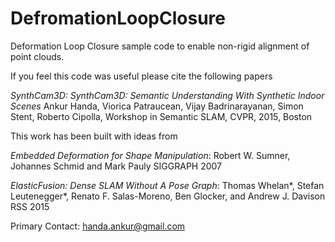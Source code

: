 # DefromationLoopClosure
Deformation Loop Closure sample code to enable non-rigid alignment of point clouds. 

If you feel this code was useful please cite the following papers 

*SynthCam3D: SynthCam3D: Semantic Understanding With Synthetic Indoor Scenes*
Ankur Handa, Viorica Patraucean, Vijay Badrinarayanan, Simon Stent, Roberto Cipolla, 
Workshop in Semantic SLAM, CVPR, 2015, Boston

This work has been built with ideas from 

*Embedded Deformation for Shape Manipulation*: 
Robert W. Sumner, Johannes Schmid and Mark Pauly
SIGGRAPH 2007

*ElasticFusion: Dense SLAM Without A Pose Graph*: 
Thomas Whelan*, Stefan Leutenegger*, Renato F. Salas-Moreno, Ben Glocker, and Andrew J. Davison
RSS 2015


Primary Contact:
handa.ankur@gmail.com
